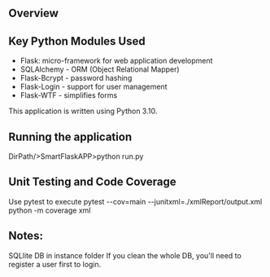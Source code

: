 ## Overview


## Key Python Modules Used
- Flask: micro-framework for web application development
- SQLAlchemy - ORM (Object Relational Mapper)
- Flask-Bcrypt - password hashing
- Flask-Login - support for user management
- Flask-WTF - simplifies forms

This application is written using Python 3.10.

## Running the application
DirPath/>SmartFlaskAPP>python run.py

## Unit Testing and Code Coverage
Use pytest to execute
pytest --cov=main --junitxml=./xmlReport/output.xml
python -m coverage xml

## Notes:
SQLlite DB in instance folder
If you clean the whole DB, you'll need to register a user first to login.